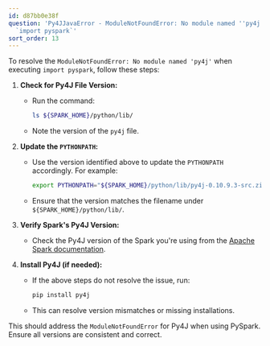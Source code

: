 ```yaml
---
id: d87bb0e38f
question: 'Py4JJavaError - ModuleNotFoundError: No module named ''py4j'' while executing
  `import pyspark`'
sort_order: 13
---
```


To resolve the `ModuleNotFoundError: No module named 'py4j'` when executing `import pyspark`, follow these steps:

1. **Check for Py4J File Version:**
   - Run the command:
     ```bash
     ls ${SPARK_HOME}/python/lib/
     ```
   - Note the version of the `py4j` file.

2. **Update the `PYTHONPATH`:**
   - Use the version identified above to update the `PYTHONPATH` accordingly. For example:
     ```bash
     export PYTHONPATH="${SPARK_HOME}/python/lib/py4j-0.10.9.3-src.zip:$PYTHONPATH"
     ```
   - Ensure that the version matches the filename under `${SPARK_HOME}/python/lib/`.

3. **Verify Spark's Py4J Version:**
   - Check the Py4J version of the Spark you're using from the [Apache Spark documentation](https://spark.apache.org/docs/latest/api/python/getting_started/install.html).

4. **Install Py4J (if needed):**
   - If the above steps do not resolve the issue, run:
     ```bash
     pip install py4j
     ```
   - This can resolve version mismatches or missing installations.

This should address the `ModuleNotFoundError` for Py4J when using PySpark. Ensure all versions are consistent and correct.